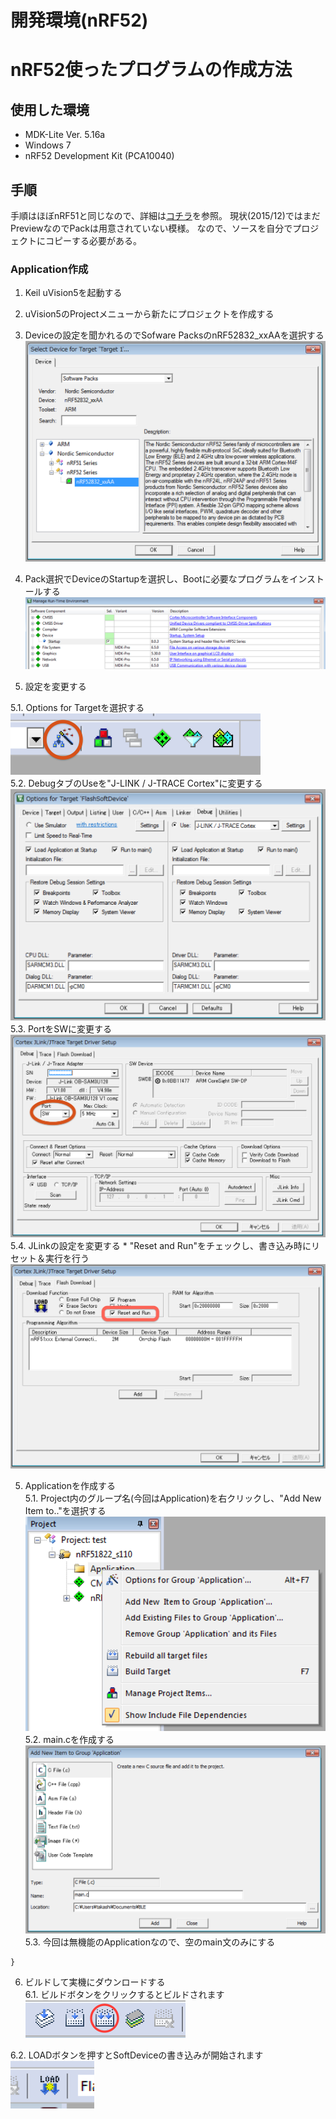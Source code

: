 # 開発環境(nRF52)

# nRF52使ったプログラムの作成方法 

## 使用した環境
* MDK-Lite Ver. 5.16a
* Windows 7
* nRF52 Development Kit (PCA10040)

## 手順

手順はほぼnRF51と同じなので、詳細は[コチラ](https://www.gitbook.com/book/fabo/bledocs/edit#/edit/master/nordic/dev802.md)を参照。
現状(2015/12)ではまだPreviewなのでPackは用意されていない模様。
なので、ソースを自分でプロジェクトにコピーする必要がある。


### Application作成

1. Keil uVision5を起動する

2. uVision5のProjectメニューから新たにプロジェクトを作成する

3. Deviceの設定を聞かれるのでSofware PacksのnRF52832_xxAAを選択する
  ![](sc01.png)

4. Pack選択でDeviceのStartupを選択し、Bootに必要なプログラムをインストールする  
  ![](sc02.png)

5. 設定を変更する  

 5.1. Options for Targetを選択する  
  ![](sd008.png)  
 5.2. DebugタブのUseを"J-LINK / J-TRACE Cortex"に変更する  
  ![](sd010.png)
 5.3. PortをSWに変更する
  ![](sd011.png)
 5.4. JLinkの設定を変更する
    * "Reset and Run"をチェックし、書き込み時にリセット＆実行を行う
   ![](sd108.png)
 

5. Applicationを作成する  
 5.1. Project内のグループ名(今回はApplication)を右クリックし、"Add New Item to.."を選択する
  ![](sd110.png)
 5.2. main.cを作成する
  ![](sd111.png)
 5.3. 今回は無機能のApplicationなので、空のmain文のみにする

  ```int main() {  
  }
  ```

6. ビルドして実機にダウンロードする  
 6.1. ビルドボタンをクリックするとビルドされます  
 ![](sc112.png)
 
 6.2. LOADボタンを押すとSoftDeviceの書き込みが開始されます  
 ![](sd013.png)

